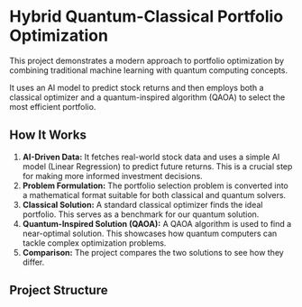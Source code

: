 # Hybrid Quantum-Classical Portfolio Optimization

This project demonstrates a modern approach to portfolio optimization by combining traditional machine learning with quantum computing concepts.

It uses an AI model to predict stock returns and then employs both a classical optimizer and a quantum-inspired algorithm (QAOA) to select the most efficient portfolio.

## How It Works

1.  **AI-Driven Data:** It fetches real-world stock data and uses a simple AI model (Linear Regression) to predict future returns. This is a crucial step for making more informed investment decisions.
2.  **Problem Formulation:** The portfolio selection problem is converted into a mathematical format suitable for both classical and quantum solvers.
3.  **Classical Solution:** A standard classical optimizer finds the ideal portfolio. This serves as a benchmark for our quantum solution.
4.  **Quantum-Inspired Solution (QAOA):** A QAOA algorithm is used to find a near-optimal solution. This showcases how quantum computers can tackle complex optimization problems.
5.  **Comparison:** The project compares the two solutions to see how they differ.

## Project Structure

```
